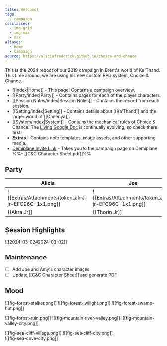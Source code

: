```yaml
---
title: Welcome!
tags:
  - campaign
cssclasses:
  - img-grid
  - img-max
  - max
aliases:
  - Home
  - Campaign
source: https://aliciafrederick.github.io/choice-and-chance
---
```

This is the 2024 reboot of our 2019 campaign in Brent's world of Ka'Thand. This time around, we are using his new custom RPG system, Choice & Chance. 

- [[index|Home]] - This page! Contains a campaign overview. 
- [[Party/index|Party]] - Contains pages for each of the player characters. 
- [[Session Notes/index|Session Notes]] - Contains the record from each session. 
- [[Setting/index|Setting]] - Contains details about [[Ka’Thand]] and the larger world of [[Oanenya]]. 
- [[System/index|System]] - Contains the mechanical rules of Choice & Chance. The [Living Google Doc](https://docs.google.com/document/d/1AFUSyEgLVVTTq5rTqS7DSrYVwWzT3wF4DFqBILeWqtE/edit#heading=h.fvhadisoat29) is continually evolving, so check there first!
- **Extras** - Contains note templates, image assets, and other supporting media. 
- [Demiplane Invite Link](https://app.demiplane.com/share/VRI272P?utm_source=demiplane&utm_medium=share&utm_campaign=238537) - Takes you to the campaign page on Demiplane
%%- [[C&C Character Sheet.pdf]]%% 

## Party 

| Alicia                                               | Joe                                                  | Amy                                                  |
| ---------------------------------------------------- | ---------------------------------------------------- | ---------------------------------------------------- |
| ![[Extras/Attachments/token_akra-jr-EFC96C-1x1.png]] | ![[Extras/Attachments/token_akra-jr-EFC96C-1x1.png]] | ![[Extras/Attachments/token_akra-jr-EFC96C-1x1.png]] |
| [[Akra Jr]]                                          | [[Thorin Jr]]                                        | [[Cassandra Jr]]                                     |

## Session Highlights

![[2024-03-02#2024-03-02]]  

## Maintenance

- [ ] Add Joe and Amy's character images
- [ ] Update [[C&C Character Sheet]] and generate PDF  

## Mood

![[fig-forest-stalker.png]] 
![[fig-forest-twilight.png]] 
![[fig-forest-swamp-hut.png]] 

![[fig-forest-ruin.png]] 
![[fig-mountain-river-valley.png]] 
![[fig-mountain-valley-city.png]] 

![[fig-sea-cliff-village.png]] 
![[fig-sea-cliff-city.png]]  
![[fig-sea-cove-city.png]] 



